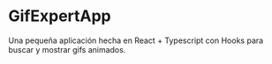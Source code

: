 # GifExpertApp

Una pequeña aplicación hecha en React + Typescript con Hooks para buscar y mostrar gifs animados.